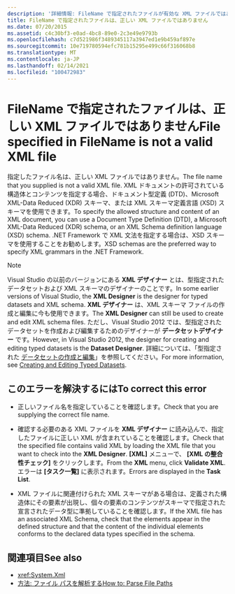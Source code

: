 ```yaml
---
description: '詳細情報: FileName で指定されたファイルが有効な XML ファイルではありません'
title: FileName で指定されたファイルは、正しい XML ファイルではありません
ms.date: 07/20/2015
ms.assetid: c4c30bf3-e0ad-4bc8-89e0-2c3e49e9793b
ms.openlocfilehash: c7d521986f3489345117a3947ed1e9b459af897e
ms.sourcegitcommit: 10e719780594efc781b15295e499c66f316068b8
ms.translationtype: MT
ms.contentlocale: ja-JP
ms.lasthandoff: 02/14/2021
ms.locfileid: "100472983"
---
```

# <a name="file-specified-in-filename-is-not-a-valid-xml-file"></a><span data-ttu-id="77510-103">FileName で指定されたファイルは、正しい XML ファイルではありません</span><span class="sxs-lookup"><span data-stu-id="77510-103">File specified in FileName is not a valid XML file</span></span>

<span data-ttu-id="77510-104">指定したファイル名は、正しい XML ファイルではありません。</span><span class="sxs-lookup"><span data-stu-id="77510-104">The file name that you supplied is not a valid XML file.</span></span> <span data-ttu-id="77510-105">XML ドキュメントの許可されている構造体とコンテンツを指定する場合、ドキュメント型定義 (DTD)、Microsoft XML-Data Reduced (XDR) スキーマ、または XML スキーマ定義言語 (XSD) スキーマを使用できます。</span><span class="sxs-lookup"><span data-stu-id="77510-105">To specify the allowed structure and content of an XML document, you can use a Document Type Definition (DTD), a Microsoft XML-Data Reduced (XDR) schema, or an XML Schema definition language (XSD) schema.</span></span> <span data-ttu-id="77510-106">.NET Framework で XML 文法を指定する場合は、XSD スキーマを使用することをお勧めします。</span><span class="sxs-lookup"><span data-stu-id="77510-106">XSD schemas are the preferred way to specify XML grammars in the .NET Framework.</span></span>

> [!NOTE]
> <span data-ttu-id="77510-107">Visual Studio の以前のバージョンにある **XML デザイナー** とは、型指定されたデータセットおよび XML スキーマのデザイナーのことです。</span><span class="sxs-lookup"><span data-stu-id="77510-107">In some earlier versions of Visual Studio, the **XML Designer** is the designer for typed datasets and XML schema.</span></span> <span data-ttu-id="77510-108">**XML デザイナー** は、XML スキーマ ファイルの作成と編集に今も使用できます。</span><span class="sxs-lookup"><span data-stu-id="77510-108">The **XML Designer** can still be used to create and edit XML schema files.</span></span> <span data-ttu-id="77510-109">ただし、Visual Studio 2012 では、型指定されたデータセットを作成および編集するためのデザイナーが **データセットデザイナー** です。</span><span class="sxs-lookup"><span data-stu-id="77510-109">However, in Visual Studio 2012, the designer for creating and editing typed datasets is the **Dataset Designer**.</span></span> <span data-ttu-id="77510-110">詳細については、「型指定された [データセットの作成と編集](/previous-versions/visualstudio/visual-studio-2013/314t4see(v=vs.120))」を参照してください。</span><span class="sxs-lookup"><span data-stu-id="77510-110">For more information, see [Creating and Editing Typed Datasets](/previous-versions/visualstudio/visual-studio-2013/314t4see(v=vs.120)).</span></span>

## <a name="to-correct-this-error"></a><span data-ttu-id="77510-111">このエラーを解決するには</span><span class="sxs-lookup"><span data-stu-id="77510-111">To correct this error</span></span>

- <span data-ttu-id="77510-112">正しいファイル名を指定していることを確認します。</span><span class="sxs-lookup"><span data-stu-id="77510-112">Check that you are supplying the correct file name.</span></span>

- <span data-ttu-id="77510-113">確認する必要のある XML ファイルを **XML デザイナー** に読み込んで、指定したファイルに正しい XML が含まれていることを確認します。</span><span class="sxs-lookup"><span data-stu-id="77510-113">Check that the specified file contains valid XML by loading the XML file that you want to check into the **XML Designer**.</span></span> <span data-ttu-id="77510-114">**[XML]** メニューで、 **[XML の整合性チェック]** をクリックします。</span><span class="sxs-lookup"><span data-stu-id="77510-114">From the **XML** menu, click **Validate XML**.</span></span> <span data-ttu-id="77510-115">エラーは **[タスク一覧]** に表示されます。</span><span class="sxs-lookup"><span data-stu-id="77510-115">Errors are displayed in the **Task List**.</span></span>

- <span data-ttu-id="77510-116">XML ファイルに関連付けられた XML スキーマがある場合は、定義された構造体にその要素が出現し、個々の要素のコンテンツがスキーマで指定された宣言されたデータ型に準拠していることを確認します。</span><span class="sxs-lookup"><span data-stu-id="77510-116">If the XML file has an associated XML Schema, check that the elements appear in the defined structure and that the content of the individual elements conforms to the declared data types specified in the schema.</span></span>

## <a name="see-also"></a><span data-ttu-id="77510-117">関連項目</span><span class="sxs-lookup"><span data-stu-id="77510-117">See also</span></span>

- <xref:System.Xml>
- [<span data-ttu-id="77510-118">方法: ファイル パスを解析する</span><span class="sxs-lookup"><span data-stu-id="77510-118">How to: Parse File Paths</span></span>](../developing-apps/programming/drives-directories-files/how-to-parse-file-paths.md)
